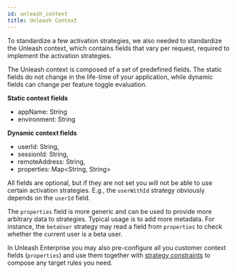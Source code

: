 ```yaml
---
id: unleash_context
title: Unleash Context
---
```


To standardize a few activation strategies, we also needed to standardize the Unleash context, which contains fields that vary per request, required to implement the activation strategies.

The Unleash context is composed of a set of predefined fields. The static fields do not change in the life-time of your application, while dynamic fields can change per feature toggle evaluation.

**Static context fields**

- appName: String
- environment: String

**Dynamic context fields**

- userId: String,
- sessionId: String,
- remoteAddress: String,
- properties: Map<String, String>

All fields are optional, but if they are not set you will not be able to use certain activation strategies. E.g., the `userWithId` strategy obviously depends on the `userId` field.

The `properties` field is more generic and can be used to provide more arbitrary data to strategies. Typical usage is to add more metadata. For instance, the `betaUser` strategy may read a field from `properties` to check whether the current user is a beta user.

In Unleash Enterprise you may also pre-configure all you customer context fields (`properties`) and use them together with [strategy constraints](../advanced/strategy_constraints) to compose any target rules you need.
